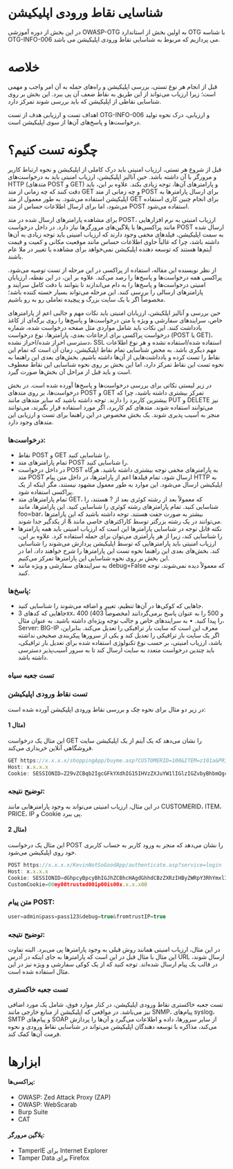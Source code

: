 # شناسایی نقاط ورودی اپلیکیشن

در این بخش از دوره آموزشی OWASP-OTG به اولین بخش از استاندارد OTG با شناسه OTG-INFO-006 می پردازیم که مربوط به شناسایی نقاط ورودی اپلیکیشن می باشد.

# خلاصه

قبل از انجام هر نوع تستی، بررسی اپلیکیشن و راه‌های حمله به آن امر واجب و مهمی است؛ زیرا ارزیاب می‌تواند از این طریق به نقاط ضعف آن پی ببرد. این بخش بر روی شناسایی نقاطی از اپلیکیشن که باید بررسی شوند تمرکز دارد.

اهداف تست و ارزیابی هدف از تست OTG-INFO-006 و ارزیابی، درک نحوه تولید درخواست‌ها و پاسخ‌های آن‌ها از سوی اپلیکیشن است.

# چگونه تست کنیم؟

قبل از شروع هر تستی، ارزیاب امنیتی باید درک کاملی از اپلیکیشن و نحوه ارتباط کاربر و مرورگر با آن داشته باشد. حین آنالیز اپلیکیشن، ارزیاب امنیتی باید به درخواست‌های HTTP (متدهای POST و GET) و پارامترهای آن‌ها، توجه زیادی بکند. علاوه بر این، باید دقت کنند که چه زمانی از متد GET و چه زمانی از متد POST برای ارسال پارامترها به اپلیکیشن استفاده می‌شود. به طور معمول از متد GET برای انجام چنین کاری استفاده می‌شود، اما برای ارسال اطلاعات حساس از متد POST استفاده می‌شود.

برای مشاهده پارامترهای ارسال شده در متد POST، ارزیاب امنیتی به نرم افزارهایی مانند پراکسی‌ها یا پلاگین‌های مرورگرها نیاز دارد. در داخل درخواست POST ارسال شده به سمت اپلیکیشن، فیلدهای مخفی وجود دارند که ارزیاب امنیتی باید توجه زیادی به آن‌ها داشته باشد، چرا که غالباً حاوی اطلاعات حساس مانند موقعیت مکانی و کمیت و قیمت آیتم‌ها هستند که توسعه دهنده اپلیکیشن نمی‌خواهد برای مشاهده یا تغییر در ملا عام باشند.

از نظر نویسنده این مقاله، استفاده از پراکسی در این مرحله از تست توصیه می‌شود. پراکسی همه درخواست‌ها و پاسخ‌ها را رصد می‌کند. علاوه بر این، در این نقطه، ارزیابان امنیتی درخواست‌ها و پاسخ‌ها را به دام می‌اندازند تا بتوانند با دقت کامل سرایند و پارامترهای ارسالی را بررسی کنند. این مرحله می‌تواند بسیار خسته کننده باشد؛ مخصوصاً اگر با یک سایت بزرگ و پیچیده تعاملی رو به رو باشیم.

حین بررسی و آنالیز اپلکیشن، ارزیابان امنیتی باید نکات مهم و جالبی اعم از پارامترهای خاص، سرایندهای سفارشی و ویژه یا متن درخواست‌ها و پاسخ‌ها را روی برگه‌ای از کاغذ یادداشت کنند. این نکات باید شامل مواردی مثل صفحه درخواست شده، شماره درخواست پراکسی برای ارجاعات بعدی، پارامترها، نوع درخواست (POST یا GET)، دسترسی احراز شده/احراز نشده، SSL استفاده شده/استفاده نشده و هر نوع اطلاعات مهم دیگری باشد. به محض شناسایی تمام نقاط اپلیکیشن، زمان آن است که تمام این نقاط را تست کرده و یادداشت‌هایی از آن‌ها داشته باشیم. بخش‌های بعدی این راهنما به نحوه تست این نقاط تمرکز دارد، اما این بخش بر روی نحوه شناسایی این نقاط معطوف است و باید قبل از مراحل آن بخش‌ها صورت گیرد.

در زیر لیستی نکاتی برای بررسی درخواست‌ها و پاسخ‌ها آورده شده است. در بخش درخواست‌ها، بر روی متدهای POST و GET تمرکز بیشتری داشته باشید، چرا که بیشترین کاربرد را دارند. توجه داشته باشید که سایر متدهای مانند PUT و DELETE نیز می‌توانند استفاده شوند. متدهای کم کاربرد، اگر مورد استفاده قرار بگیرند، می‌توانند منجر به آسیب پذیری شوند. یک بخش مخصوص در این راهنما برای تست و ارزیابی این متدهای وجود دارد.

### درخواست‌ها:

* نقاط POST و GET را شناسایی کنید.
* تمام پارامترهای متد POST را شناسایی کنید.
* در داخل درخواست POST به پارامترهای مخفی توجه بیشتری داشته باشید. هرگاه متد POST ارسال شود، تمام فیلدها اعم از پارامترها، در داخل متن پیام HTTP به اپلیکیشن ارسال می‌شود. این موارد به طور معمول مشهود نیستند، مگر اینکه از یک پراکسی استفاده شود.
* تمام پارامترهای متد GET، که معمولاً بعد از رشته کوئری بعد از ? هستند، را شناسایی کنید.
 تمام پارامترهای رشته کوئری را شناسایی کنید. این پارامترها، مانند foo=bar، بیشتر به صورت جفت هستند. توجه داشته باشید که این پارامترها می‌توانند در یک رشته بزرگتر توسط کاراکترهای خاصی مانند & از یکدگیر جدا شوند.
* نکته قابل توجه در شناسایی پارامترها این است که ارزیاب امنیتی باید همه پارامترها را شناسایی کند، زیرا از هر پارامتری می‌توان برای حمله استفاده کرد. علاوه بر این، ارزیاب امنیتی باید پارامترهایی که توسط اپلیکیشن پردازش می‌شوند را شناسایی کند. بخش‌های بعدی این راهنما نحوه تست این پارامترها را شرح خواهند داد، اما در این بخش بر روی نحوه شناسایی این پارامترها تمرکز می‌کنیم.
* به سرایندهای سفارشی و ویژه مانند debug=False که معمولاً دیده نمی‌شوند، توجه کنید.

### پاسخ‌ها:

* جاهایی که کوکی‌ها در آن‌ها تنظیم، تغییر و اضافه می‌شوند را شناسایی کنید.
* جاهایی که کدهای 3xx، 400 (مخصوصاً 403) و 500 را به عنوان پاسخ برمی‌گردانند را پیدا کنید.
• به سرایندهای خاص و جالب توجه ویژه‌ای داشته باشید. به عنوان مثال، Server: BIG-IP معرف این است که سایت بار ترافیکی را تعدیل می‌کند. بنابراین، اگر یک سایت بار ترافیکی را تعدیل کند و یکی از سرورها پیکربندی صحیحی نداشته باشد، ارزیاب امنیتی، بر حسب نوع تکنولوژی استفاده شده برای تعدیل بار ترافیکی، باید چندین درخواست متعدد به سایت ارسال کند تا به سرور آسیب‌پذیر دسترسی داشته باشد.
### تست جعبه سیاه
### تست نقاط ورودی اپلیکیشن

در زیر دو مثال برای نحوه چک و بررسی نقاط ورودی اپلیکیشن آورده شده است:

#### مثال 1)

این مثال یک درخواست GET را نشان می‌دهد که یک آیتم از یک اپلیکیشن سایت فروشگاهی آنلاین خریداری می‌کند.

```js
GET https://x.x.x.x/shoppingApp/buyme.asp?CUSTOMERID=100&ITEM=z101a&PRICE=62.50&IP=x.x.x.x
Host: x.x.x.x
Cookie: SESSIONID=Z29vZCBqb2IgcGFkYXdhIG15IHVzZXJuYW1lIGlzIGZvbyBhbmQgcGFzc3dvcmQgaXMgYmFy
```

### توضیح نتیجه:

در این مثال، ارزیاب امنیتی می‌تواند به وجود پارامترهایی مانند CUSTOMERID، ITEM، PRICE، IP و Cookie پی ببرد.

#### مثال 2)

این مثال یک درخواست POST را نشان می‌دهد که منجر به ورود کاربر به حساب کاربری خود روی اپلیکیشن می‌شود.

```js
POST https://x.x.x.x/KevinNotSoGoodApp/authenticate.asp?service=login
Host: x.x.x.x
Cookie: SESSIONID=dGhpcyBpcyBhIGJhZCBhcHAgdGhhdCBzZXRzIHByZWRpY3RhYmxlIGNvb2tpZXMgYW5kIG1pbmUgaXMgMTIzNA==
CustomCookie=00my00trusted00ip00is00x.x.x.x00
```
### متن پیام POST:
```js
user=admin&pass=pass123&debug=true&fromtrustIP=true
```

### توضیح نتیجه:

در این مثال، ارزیاب امنیتی همانند روش قبلی به وجود پارامترها پی می‌برد. البته تفاوت این مثال با مثال قبل در این است که پارامترها به جای اینکه در آدرس URL ارسال شوند، در قالب یک پیام ارسال شده‌اند. توجه کنید که از یک کوکی سفارشی و ویژه نیز در این مثال استفاده شده است.
### تست جعبه خاکستری

تست جعبه خاکستری نقاط ورودی اپلیکیشن، در کنار موارد فوق، شامل یک مورد اضافی نیز می‌باشد. در مواقعی که اپلیکیشن از منابع خارجی مانند SNMP، پیام‌های syslog، SMTP و پیام‌های SOAP از سایر سرورها، داده و اطلاعات می‌گیرد و آن‌ها را پردازش می‌کند، مذاکره با توسعه دهندگان اپلیکیشن می‌تواند در شناسایی نقاط ورودی و نحوه فرمت آن‌ها کمک کند.
# ابزارها

#### پراکسی‌ها:

* OWASP: Zed Attack Proxy (ZAP)
* OWASP: WebScarab
* Burp Suite
* CAT

#### پلاگین مرورگر:

* TamperIE برای Internet Explorer
* Tamper Data برای Firefox
